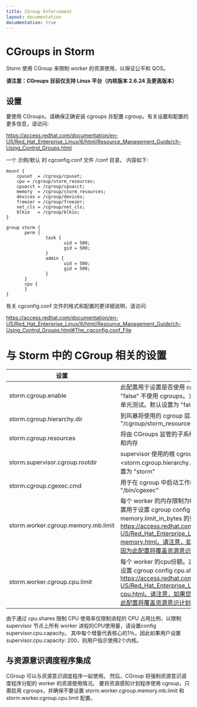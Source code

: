 ```yaml
---
title: CGroup Enforcement
layout: documentation
documentation: true
---
```


# CGroups in Storm

Storm 使用 CGroup 来限制 worker 的资源使用，以保证公平和 QOS。

**请注意：CGroups 目前仅支持 Linux 平台（内核版本 2.6.24 及更高版本）**

## 设置

要使用 CGroups，请确保正确安装 cgroups 并配置 cgroup。有关设置和配置的更多信息，请访问:

https://access.redhat.com/documentation/en-US/Red_Hat_Enterprise_Linux/6/html/Resource_Management_Guide/ch-Using_Control_Groups.html

一个 示例/默认 的 cgconfig.conf 文件 <stormroot>/conf 目录。
内容如下:

```
mount {
	cpuset	= /cgroup/cpuset;
	cpu	= /cgroup/storm_resources;
	cpuacct	= /cgroup/cpuacct;
	memory	= /cgroup/storm_resources;
	devices	= /cgroup/devices;
	freezer	= /cgroup/freezer;
	net_cls	= /cgroup/net_cls;
	blkio	= /cgroup/blkio;
}

group storm {
       perm {
               task {
                      uid = 500;
                      gid = 500;
               }
               admin {
                      uid = 500;
                      gid = 500;
               }
       }
       cpu {
       }
}
```

有关 cgconfig.conf 文件的格式和配置的更详细说明，请访问:

https://access.redhat.com/documentation/en-US/Red_Hat_Enterprise_Linux/6/html/Resource_Management_Guide/ch-Using_Control_Groups.html#The_cgconfig.conf_File

# 与 Storm 中的 CGroup 相关的设置

| 设置 | 功能 |
| --- | --- |
| storm.cgroup.enable                | 此配置用于设置是否使用 cgroup。设置 "true" 以启用 cgroups 的使用。设置 "false" 不使用 cgroups。当该配置设置为 false 时，将跳过与 cgroup 相关的单元测试。默认设置为 "false" |
| storm.cgroup.hierarchy.dir   | 到风暴将使用的 cgroup 层次结构的路径。默认设置为  "/cgroup/storm_resources" |
| storm.cgroup.resources       | 将由 CGroups 监管的子系统列表。默认设置为 cpu 和内存。目前只支持 cpu 和内存 |
| storm.supervisor.cgroup.rootdir     | supervisor 使用的根 cgroup。cgroup 的路径将是 \<storm.cgroup.hierarchy.dir>/\<storm.supervisor.cgroup.rootdir>。默认设置为 "storm" |
| storm.cgroup.cgexec.cmd            | 用于在 cgroup 中启动工作的 cgexec 命令的绝对路径。默认设置为 "/bin/cgexec" |
| storm.worker.cgroup.memory.mb.limit | 每个 worker 的内存限制为MB。这可以基于每个 supervisor 节点设置。该配置用于设置 cgroup config memory.limit_in_bytes。有关 memory.limit_in_bytes 的更多详细信息，请访问：https://access.redhat.com/documentation/en-US/Red_Hat_Enterprise_Linux/6/html/Resource_Management_Guide/sec-memory.html。请注意，如果您使用资源感知计划程序，请不要设置此配置，因为此配置将覆盖资源意识计划程序计算的值 |
| storm.worker.cgroup.cpu.limit       | 每个 worker 的cpu份额。这可以基于每个 supervisor 节点设置。此配置用于设置 cgroup config cpu.share。有关 cpu.share 的更多详细信息，请访问：https://access.redhat.com/documentation/en-US/Red_Hat_Enterprise_Linux/6/html/Resource_Management_Guide/sec-cpu.html。请注意，如果您使用资源感知调度程序，请不要设置此配置，因为此配置将覆盖资源意识计划程序计算的值 |

由于通过 cpu.shares 限制 CPU 使用率仅限制进程的 CPU 占用比例，以限制 supervisor 节点上所有 worker 进程的CPU使用量，请设置config supervisor.cpu.capacity。
其中每个增量代表核心的1％，因此如果用户设置 supervisor.cpu.capacity: 200，则用户指示使用2个内核。

## 与资源意识调度程序集成

CGroup 可以与资源意识调度程序一起使用。
然后，CGroup 将强制资源意识调度程序分配的 worker 的资源使用情况。
要将资源感知计划程序使用 cgroup，只需启用 cgroups，并确保不要设置 storm.worker.cgroup.memory.mb.limit 和 storm.worker.cgroup.cpu.limit 配置。
